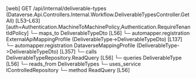 [web] GET /api/internal/deliverable-types  (Dataverse.Api.Controllers.Internal.Workflow.DeliverableTypesController.GetAll)  [L53–L63] [auth=Authentication.MachineToMachinePolicy,Authentication.RequireTenantIdPolicy]
  └─ maps_to DeliverableTypeDto [L56]
    └─ automapper.registration ExternalApiMappingProfile (DeliverableType->DeliverableTypeDto) [L137]
    └─ automapper.registration DataverseMappingProfile (DeliverableType->DeliverableTypeDto) [L357]
  └─ calls DeliverableTypeRepository.ReadQuery [L56]
  └─ queries DeliverableType [L56]
    └─ reads_from DeliverableTypes
  └─ uses_service IControlledRepository<DeliverableType>
    └─ method ReadQuery [L56]

